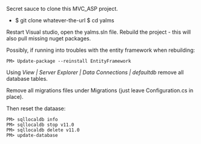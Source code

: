 Secret sauce to clone this MVC_ASP project.

-   $ git clone whatever-the-url
    $ cd yalms
  
Restart Visual studio, open the yalms.sln file. Rebuild the project -
this will also pull missing nuget packages.

Possibly, if running into troubles with the entity framework when rebuilding:

    PM> Update-package --reinstall EntityFramework

Using *View | Server Explorer | Data Connections | defaultdb* remove all 
database tables.

Remove all migrations files under Migrations (just leave Configuration.cs in
place).

Then reset the dataase:

    PM> sqllocaldb info
    PM> sqllocaldb stop v11.0
    PM> sqllocaldb delete v11.0
    PM> update-database

